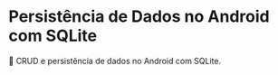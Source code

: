 # Persistência de Dados no Android com SQLite
💾 CRUD e persistência de dados no Android com SQLite.

